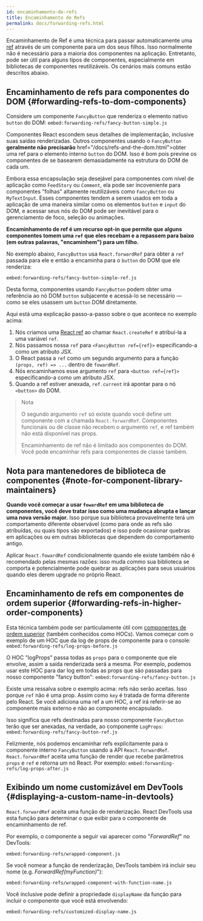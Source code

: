 ```yaml
---
id: encaminhamento-de-refs
title: Encaminhamento de Refs
permalink: docs/forwarding-refs.html
---
```


Encaminhamento de Ref é uma técnica para passar automaticamente uma [ref](/docs/refs-and-the-dom.html) através de um componente para um dos seus filhos. Isso normalmente não é necessário para a maioria dos componentes na aplicação. Entretanto, pode ser útil para alguns tipos de componentes, especialmente em bibliotecas de componentes reutilizáveis. Os cenários mais comuns estão descritos abaixo.

## Encaminhamento de refs para componentes do DOM {#forwarding-refs-to-dom-components}

Considere um componente `FancyButton` que renderiza o elemento nativo `button` do DOM: `embed:forwarding-refs/fancy-button-simple.js`

Componentes React escondem seus detalhes de implementação, inclusive suas saídas renderizadas. Outros componentes usando o `FancyButton` **geralmente não precisarão** href="/docs/refs-and-the-dom.html">obter uma ref</a> para o elemento interno `button` do DOM. Isso é bom pois previne os componentes de se basearem demasiadamente na estrutura do DOM de cada um.

Embora essa encapsulação seja desejável para componentes com nível de aplicação como `FeedStory` ou `Comment`, ela pode ser incoveniente para componentes "folhas" altamente reutilizáveis como `FancyButton` ou `MyTextInput`. Esses componentes tendem a serem usados em toda a aplicação de uma maneira similar como os elementos `button` e `input` do DOM, e acessar seus nós do DOM pode ser inevitável para o gerenciamento de foco, seleção ou animações.

**Encaminhamento de ref é um recurso opt-in que permite que alguns componentes tomem uma `ref` que eles recebam e a repassem para baixo (em outras palavras, "encaminhem") para um filho.**

No exemplo abaixo, `FancyButton` usa `React.forwardRef` para obter a `ref` passada para ele e então a encaminha para o `button` do DOM que ele renderiza:

`embed:forwarding-refs/fancy-button-simple-ref.js`

Desta forma,  componentes usando `FancyButton` podem obter uma referência ao nó DOM `button` subjacente e acessá-lo se necessário — como se eles usassem um `button` DOM diretamente.

Aqui está uma explicação passo-a-passo sobre o que acontece no exemplo acima:

1. Nós criamos uma [React ref](/docs/refs-and-the-dom.html) ao chamar `React.createRef` e atribuí-la a uma variável `ref`.
2. Nós passamos nossa `ref` para `<FancyButton ref={ref}>` especificando-a como um atributo JSX.
3. O React passa a `ref` como um segundo argumento para a função `(props, ref) => ...` dentro de `fowardRef`.
4. Nós encaminhamos esse argumento `ref` para `<button ref={ref}>` especificando-a como um atributo JSX.
5. Quando a ref estiver anexada, `ref.current` irá apontar para o nó `<button>` do DOM.

>Nota
> 
> O segundo argumento `ref` só existe quando você define um componente com a chamada `React.forwardRef`. Componentes funcionais ou de classe não recebem o argumento `ref`, e ref também não está disponível nas props.
> 
> Encaminhamento de ref não é limitado aos componentes do DOM. Você pode encaminhar refs para componentes de classe também.

## Nota para mantenedores de biblioteca de componentes {#note-for-component-library-maintainers} 

**Quando você começar a usar `fowardRef` em uma biblioteca de componentes, você deve tratar isso como uma mudança abrupta e lançar uma nova versão major.** Isso porque sua biblioteca provavelmente terá um comportamento diferente observável (como para onde as refs são atribuídas, ou quais tipos são exportados) e isso pode ocasionar quebras em aplicações ou em outras bibliotecas que dependem do comportamento antigo.

Aplicar `React.fowardRef` condicionalmente quando ele existe também não é recomendado pelas mesmas razões: isso muda commo sua biblioteca se comporta e potencialmente pode quebrar as aplicações para seus usuários quando eles derem upgrade no próprio React.

## Encaminhamento de refs em componentes de ordem superior {#forwarding-refs-in-higher-order-components}

Esta técnica também pode ser particulamente útil com [componentes de ordem superior](/docs/higher-order-components.html) (também conhecidos como HOCs). Vamos começar com o exemplo de um HOC que da log de props de componente para o console: `embed:forwarding-refs/log-props-before.js`

O HOC "logProps" passa todas as `props` para o componente que ele envolve, assim a saída renderizada será a mesma. Por exemplo, podemos usar este HOC para dar log em todas as props que são passadas para nosso componente "fancy button": `embed:forwarding-refs/fancy-button.js`

Existe uma ressalva sobre o exemplo acima: refs não serão aceitas. Isso porque `ref` não é uma prop. Assim como `key` é tratada de forma diferente pelo React. Se você adiciona uma ref a um HOC, a ref irá referir-se ao componente mais externo e não ao componente encapsulado.

Isso significa que refs destinadas para nosso componente `FancyButton` terão que ser anexadas, na verdade, ao componente `LogProps`: `embed:forwarding-refs/fancy-button-ref.js`

Felizmente, nós podemos encaminhar refs explicitamente para o componente interno `FancyButton` usando a API `React.forwardRef`. `React.forwardRef` aceita uma função de render que recebe parâmetros `props` e `ref` e retorna um nó React. Por exemplo: `embed:forwarding-refs/log-props-after.js`

## Exibindo um nome customizável em DevTools {#displaying-a-custom-name-in-devtools}

`React.forwardRef` aceita uma função de renderização. React DevTools usa esta função para determinar o que exibir para o componente de encaminhamento de ref.

Por exemplo, o componente a seguir vai aparecer como "*ForwardRef*" no DevTools:

`embed:forwarding-refs/wrapped-component.js`

Se você nomear a função de renderização, DevTools também irá incluir seu nome (e.g. *ForwardRef(myFunction)*"):

`embed:forwarding-refs/wrapped-component-with-function-name.js`

Você inclusive pode definir a propriedade `displayName` da função para incluir o componente que você está envolvendo:

`embed:forwarding-refs/customized-display-name.js`
